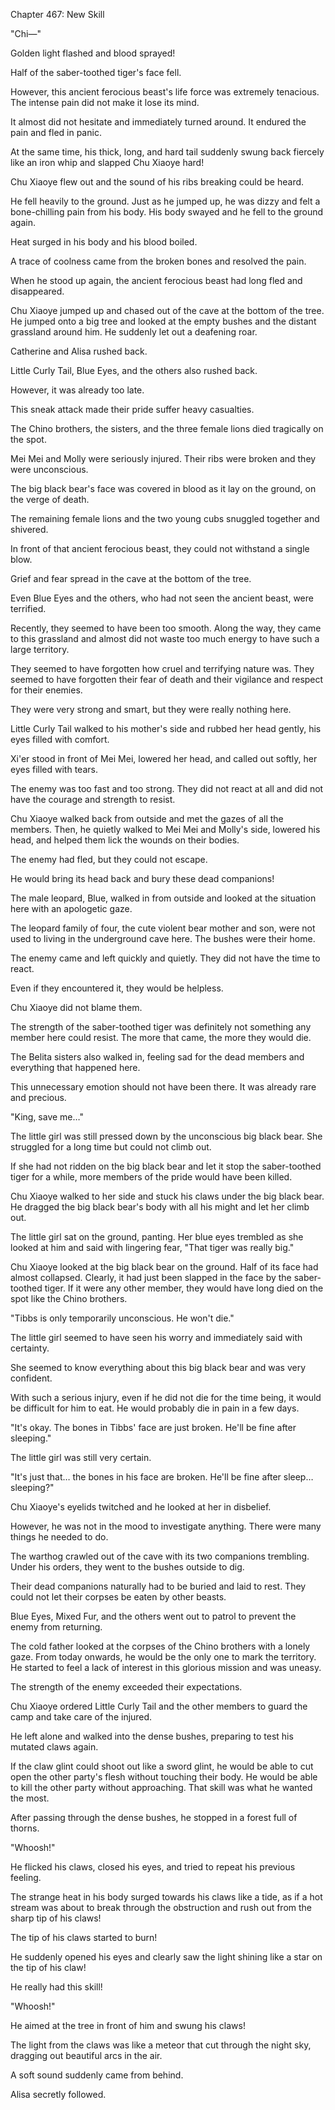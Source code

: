 Chapter 467: New Skill

"Chi—"

Golden light flashed and blood sprayed\!

Half of the saber-toothed tiger's face fell.

However, this ancient ferocious beast's life force was extremely tenacious. The intense pain did not make it lose its mind.

It almost did not hesitate and immediately turned around. It endured the pain and fled in panic.

At the same time, his thick, long, and hard tail suddenly swung back fiercely like an iron whip and slapped Chu Xiaoye hard\!

Chu Xiaoye flew out and the sound of his ribs breaking could be heard.

He fell heavily to the ground. Just as he jumped up, he was dizzy and felt a bone-chilling pain from his body. His body swayed and he fell to the ground again.

Heat surged in his body and his blood boiled.

A trace of coolness came from the broken bones and resolved the pain.

When he stood up again, the ancient ferocious beast had long fled and disappeared.

Chu Xiaoye jumped up and chased out of the cave at the bottom of the tree. He jumped onto a big tree and looked at the empty bushes and the distant grassland around him. He suddenly let out a deafening roar.

Catherine and Alisa rushed back.

Little Curly Tail, Blue Eyes, and the others also rushed back.

However, it was already too late.

This sneak attack made their pride suffer heavy casualties.

The Chino brothers, the sisters, and the three female lions died tragically on the spot.

Mei Mei and Molly were seriously injured. Their ribs were broken and they were unconscious.

The big black bear's face was covered in blood as it lay on the ground, on the verge of death.

The remaining female lions and the two young cubs snuggled together and shivered.

In front of that ancient ferocious beast, they could not withstand a single blow.

Grief and fear spread in the cave at the bottom of the tree.

Even Blue Eyes and the others, who had not seen the ancient beast, were terrified.

Recently, they seemed to have been too smooth. Along the way, they came to this grassland and almost did not waste too much energy to have such a large territory.

They seemed to have forgotten how cruel and terrifying nature was. They seemed to have forgotten their fear of death and their vigilance and respect for their enemies.

They were very strong and smart, but they were really nothing here.

Little Curly Tail walked to his mother's side and rubbed her head gently, his eyes filled with comfort.

Xi'er stood in front of Mei Mei, lowered her head, and called out softly, her eyes filled with tears.

The enemy was too fast and too strong. They did not react at all and did not have the courage and strength to resist.

Chu Xiaoye walked back from outside and met the gazes of all the members. Then, he quietly walked to Mei Mei and Molly's side, lowered his head, and helped them lick the wounds on their bodies.

The enemy had fled, but they could not escape.

He would bring its head back and bury these dead companions\!

The male leopard, Blue, walked in from outside and looked at the situation here with an apologetic gaze.

The leopard family of four, the cute violent bear mother and son, were not used to living in the underground cave here. The bushes were their home.

The enemy came and left quickly and quietly. They did not have the time to react.

Even if they encountered it, they would be helpless.

Chu Xiaoye did not blame them.

The strength of the saber-toothed tiger was definitely not something any member here could resist. The more that came, the more they would die.

The Belita sisters also walked in, feeling sad for the dead members and everything that happened here.

This unnecessary emotion should not have been there. It was already rare and precious.

"King, save me…"

The little girl was still pressed down by the unconscious big black bear. She struggled for a long time but could not climb out.

If she had not ridden on the big black bear and let it stop the saber-toothed tiger for a while, more members of the pride would have been killed.

Chu Xiaoye walked to her side and stuck his claws under the big black bear. He dragged the big black bear's body with all his might and let her climb out.

The little girl sat on the ground, panting. Her blue eyes trembled as she looked at him and said with lingering fear, "That tiger was really big."

Chu Xiaoye looked at the big black bear on the ground. Half of its face had almost collapsed. Clearly, it had just been slapped in the face by the saber-toothed tiger. If it were any other member, they would have long died on the spot like the Chino brothers.

"Tibbs is only temporarily unconscious. He won't die."

The little girl seemed to have seen his worry and immediately said with certainty.

She seemed to know everything about this big black bear and was very confident.

With such a serious injury, even if he did not die for the time being, it would be difficult for him to eat. He would probably die in pain in a few days.

"It's okay. The bones in Tibbs' face are just broken. He'll be fine after sleeping."

The little girl was still very certain.

"It's just that… the bones in his face are broken. He'll be fine after sleep… sleeping?"

Chu Xiaoye's eyelids twitched and he looked at her in disbelief.

However, he was not in the mood to investigate anything. There were many things he needed to do.

The warthog crawled out of the cave with its two companions trembling. Under his orders, they went to the bushes outside to dig.

Their dead companions naturally had to be buried and laid to rest. They could not let their corpses be eaten by other beasts.

Blue Eyes, Mixed Fur, and the others went out to patrol to prevent the enemy from returning.

The cold father looked at the corpses of the Chino brothers with a lonely gaze. From today onwards, he would be the only one to mark the territory. He started to feel a lack of interest in this glorious mission and was uneasy.

The strength of the enemy exceeded their expectations.

Chu Xiaoye ordered Little Curly Tail and the other members to guard the camp and take care of the injured.

He left alone and walked into the dense bushes, preparing to test his mutated claws again.

If the claw glint could shoot out like a sword glint, he would be able to cut open the other party's flesh without touching their body. He would be able to kill the other party without approaching. That skill was what he wanted the most.

After passing through the dense bushes, he stopped in a forest full of thorns.

"Whoosh\!"

He flicked his claws, closed his eyes, and tried to repeat his previous feeling.

The strange heat in his body surged towards his claws like a tide, as if a hot stream was about to break through the obstruction and rush out from the sharp tip of his claws\!

The tip of his claws started to burn\!

He suddenly opened his eyes and clearly saw the light shining like a star on the tip of his claw\!

He really had this skill\!

"Whoosh\!"

He aimed at the tree in front of him and swung his claws\!

The light from the claws was like a meteor that cut through the night sky, dragging out beautiful arcs in the air.

A soft sound suddenly came from behind.

Alisa secretly followed.